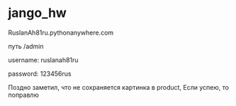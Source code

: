 # jango_hw


  RuslanAh81ru.pythonanywhere.com

путь /admin

username: ruslanah81ru

password: 123456rus

Поздно заметил, что не сохраняется картинка в product,
Если успею, то поправлю